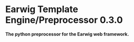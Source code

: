 # Earwig Template Engine/Preprocessor 0.3.0

**The python preprocessor for the Earwig web framework.**